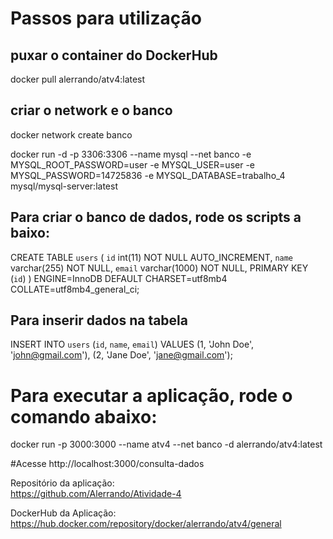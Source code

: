 # Passos para utilização 

## puxar o container do DockerHub

docker pull alerrando/atv4:latest

## criar o network e o banco

docker network create banco

docker run -d -p 3306:3306 --name mysql --net banco -e MYSQL_ROOT_PASSWORD=user -e MYSQL_USER=user -e MYSQL_PASSWORD=14725836 -e MYSQL_DATABASE=trabalho_4 mysql/mysql-server:latest

## Para criar o banco de dados, rode os scripts a baixo:

CREATE TABLE `users` (
  `id` int(11) NOT NULL AUTO_INCREMENT,
  `name` varchar(255) NOT NULL,
  `email` varchar(1000) NOT NULL,
  PRIMARY KEY (`id`)
) ENGINE=InnoDB DEFAULT CHARSET=utf8mb4 COLLATE=utf8mb4_general_ci;

## Para inserir dados na tabela

INSERT INTO `users` (`id`, `name`, `email`) 
VALUES (1, 'John Doe', 'john@gmail.com'), (2, 'Jane Doe', 'jane@gmail.com');

# Para executar a aplicação, rode o comando abaixo:

docker run -p 3000:3000 --name atv4 --net banco -d alerrando/atv4:latest

#Acesse http://localhost:3000/consulta-dados

Repositório da aplicação: <br/>
https://github.com/Alerrando/Atividade-4

DockerHub da Aplicação: <br/>
https://hub.docker.com/repository/docker/alerrando/atv4/general

